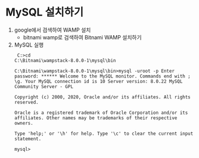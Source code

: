 # MySQL 설치하기

1. google에서 검색하여 WAMP 설치
   - bitnami wamp로 검색하여 Bitnami WAMP 설치하기
2. MySQL 실행
<code><pre>
C:\>cd C:\Bitnami\wampstack-8.0.0-1\mysql\bin
\
C:\Bitnami\wampstack-8.0.0-1\mysql\bin>mysql -uroot -p
Enter password: ******
Welcome to the MySQL monitor.  Commands end with ; or \g.
Your MySQL connection id is 10
Server version: 8.0.22 MySQL Community Server - GPL
\
Copyright (c) 2000, 2020, Oracle and/or its affiliates. All rights reserved.
\
Oracle is a registered trademark of Oracle Corporation and/or its
affiliates. Other names may be trademarks of their respective
owners.
\
Type 'help;' or '\h' for help. Type '\c' to clear the current input statement.
\
mysql>
</pre></code>    

